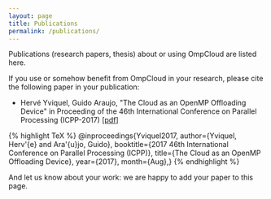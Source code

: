 ```yaml
---
layout: page
title: Publications
permalink: /publications/
---
```


Publications (research papers, thesis) about or using OmpCloud are listed here.

If you use or somehow benefit from OmpCloud in your research, please cite the following paper in your publication:

  - Hervé Yviquel, Guido Araujo, "The Cloud as an OpenMP Offloading Device" in Proceeding of the 46th International Conference on Parallel Processing (ICPP-2017) [[pdf](https://hal.archives-ouvertes.fr/hal-01576973)]

{% highlight TeX %}
@inproceedings{Yviquel2017,
author={Yviquel, Herv\'{e} and Ara\'{u}jo, Guido},
booktitle={2017 46th International Conference on Parallel Processing (ICPP)},
title={The Cloud as an OpenMP Offloading Device},
year={2017},
month={Aug},}
{% endhighlight %}

And let us know about your work: we are happy to add your paper to this page.
